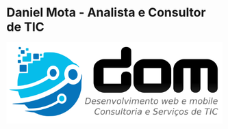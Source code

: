 # Daniel Mota - Analista e Consultor de TIC

![Logo-DOM-eti-br](https://github.com/danielmota/danielmota.github.io/raw/master/dom-logo-v1-transp.png "DOM Logomarca")
